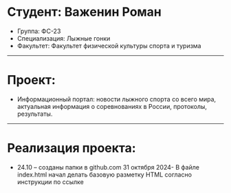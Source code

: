 # Студент: Важенин Роман
- Группа: ФС-23
- Специализация: Лыжные гонки
- Факультет: Факультет физической культуры спорта и туризма
---
# Проект: 
- Информационный портал: новости лыжного спорта со всего мира, актуальная информация о соревнованиях в России, протоколы, результаты.
---
# Реализация проекта:
- 24.10 – созданы папки в github.com
31 октября 2024- В файле index.html начал делать базовую разметку HTML согласно инструкции по ссылке

